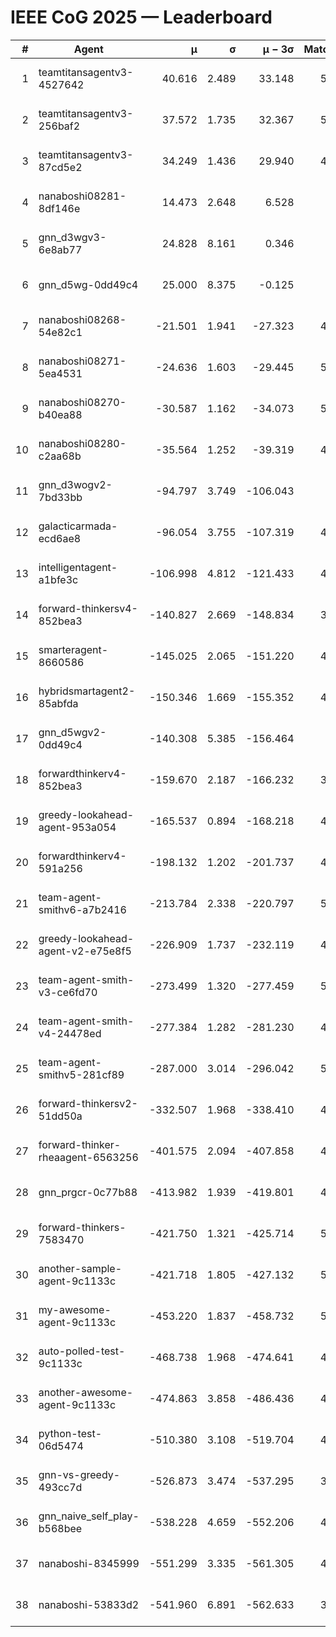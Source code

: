 # IEEE CoG 2025 — Leaderboard

| # | Agent | μ | σ | μ − 3σ | Matches | Updated |
|---:|---|---:|---:|---:|---:|---|
| 1 | teamtitansagentv3-4527642 | 40.616 | 2.489 | 33.148 | 5216 | 2025-08-29 22:27 |
| 2 | teamtitansagentv3-256baf2 | 37.572 | 1.735 | 32.367 | 5136 | 2025-08-29 22:27 |
| 3 | teamtitansagentv3-87cd5e2 | 34.249 | 1.436 | 29.940 | 4640 | 2025-08-29 22:27 |
| 4 | nanaboshi08281-8df146e | 14.473 | 2.648 | 6.528 | 206 | 2025-08-29 22:27 |
| 5 | gnn_d3wgv3-6e8ab77 | 24.828 | 8.161 | 0.346 | 118 | 2025-08-29 22:27 |
| 6 | gnn_d5wg-0dd49c4 | 25.000 | 8.375 | -0.125 | 100 | 2025-08-29 22:27 |
| 7 | nanaboshi08268-54e82c1 | -21.501 | 1.941 | -27.323 | 4980 | 2025-08-29 22:27 |
| 8 | nanaboshi08271-5ea4531 | -24.636 | 1.603 | -29.445 | 5198 | 2025-08-29 22:27 |
| 9 | nanaboshi08270-b40ea88 | -30.587 | 1.162 | -34.073 | 5020 | 2025-08-29 22:27 |
| 10 | nanaboshi08280-c2aa68b | -35.564 | 1.252 | -39.319 | 4738 | 2025-08-29 22:27 |
| 11 | gnn_d3wogv2-7bd33bb | -94.797 | 3.749 | -106.043 | 224 | 2025-08-29 22:27 |
| 12 | galacticarmada-ecd6ae8 | -96.054 | 3.755 | -107.319 | 4920 | 2025-08-29 22:27 |
| 13 | intelligentagent-a1bfe3c | -106.998 | 4.812 | -121.433 | 4364 | 2025-08-29 22:27 |
| 14 | forward-thinkersv4-852bea3 | -140.827 | 2.669 | -148.834 | 3965 | 2025-08-29 22:27 |
| 15 | smarteragent-8660586 | -145.025 | 2.065 | -151.220 | 4014 | 2025-08-29 22:27 |
| 16 | hybridsmartagent2-85abfda | -150.346 | 1.669 | -155.352 | 4278 | 2025-08-29 22:27 |
| 17 | gnn_d5wgv2-0dd49c4 | -140.308 | 5.385 | -156.464 | 180 | 2025-08-29 22:27 |
| 18 | forwardthinkerv4-852bea3 | -159.670 | 2.187 | -166.232 | 3756 | 2025-08-29 22:27 |
| 19 | greedy-lookahead-agent-953a054 | -165.537 | 0.894 | -168.218 | 4552 | 2025-08-29 22:27 |
| 20 | forwardthinkerv4-591a256 | -198.132 | 1.202 | -201.737 | 4337 | 2025-08-29 22:27 |
| 21 | team-agent-smithv6-a7b2416 | -213.784 | 2.338 | -220.797 | 5180 | 2025-08-29 22:27 |
| 22 | greedy-lookahead-agent-v2-e75e8f5 | -226.909 | 1.737 | -232.119 | 4824 | 2025-08-29 22:27 |
| 23 | team-agent-smith-v3-ce6fd70 | -273.499 | 1.320 | -277.459 | 5658 | 2025-08-29 22:27 |
| 24 | team-agent-smith-v4-24478ed | -277.384 | 1.282 | -281.230 | 4638 | 2025-08-29 22:27 |
| 25 | team-agent-smithv5-281cf89 | -287.000 | 3.014 | -296.042 | 5040 | 2025-08-29 22:27 |
| 26 | forward-thinkersv2-51dd50a | -332.507 | 1.968 | -338.410 | 4738 | 2025-08-29 22:27 |
| 27 | forward-thinker-rheaagent-6563256 | -401.575 | 2.094 | -407.858 | 4178 | 2025-08-29 22:27 |
| 28 | gnn_prgcr-0c77b88 | -413.982 | 1.939 | -419.801 | 4790 | 2025-08-29 22:27 |
| 29 | forward-thinkers-7583470 | -421.750 | 1.321 | -425.714 | 5100 | 2025-08-29 22:27 |
| 30 | another-sample-agent-9c1133c | -421.718 | 1.805 | -427.132 | 5060 | 2025-08-29 22:27 |
| 31 | my-awesome-agent-9c1133c | -453.220 | 1.837 | -458.732 | 5260 | 2025-08-29 22:27 |
| 32 | auto-polled-test-9c1133c | -468.738 | 1.968 | -474.641 | 4900 | 2025-08-29 22:27 |
| 33 | another-awesome-agent-9c1133c | -474.863 | 3.858 | -486.436 | 4660 | 2025-08-29 22:27 |
| 34 | python-test-06d5474 | -510.380 | 3.108 | -519.704 | 4240 | 2025-08-29 22:27 |
| 35 | gnn-vs-greedy-493cc7d | -526.873 | 3.474 | -537.295 | 3860 | 2025-08-29 22:27 |
| 36 | gnn_naive_self_play-b568bee | -538.228 | 4.659 | -552.206 | 4220 | 2025-08-29 22:27 |
| 37 | nanaboshi-8345999 | -551.299 | 3.335 | -561.305 | 4190 | 2025-08-29 22:27 |
| 38 | nanaboshi-53833d2 | -541.960 | 6.891 | -562.633 | 3660 | 2025-08-29 22:27 |
